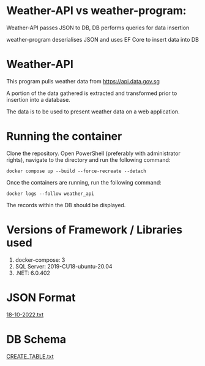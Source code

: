 # Weather-API vs weather-program:
Weather-API passes JSON to DB, DB performs queries for data insertion

weather-program deserialises JSON and uses EF Core to insert data into DB

# Weather-API

This program pulls weather data from https://api.data.gov.sg

A portion of the data gathered is extracted and transformed prior to insertion into a database.

The data is to be used to present weather data on a web application.

# Running the container
Clone the repository. Open PowerShell (preferably with administrator rights), navigate to the directory and run the following command:

`docker compose up --build --force-recreate --detach`

Once the containers are running, run the following command:

`docker logs --follow weather_api`

The records within the DB should be displayed.

# Versions of Framework / Libraries used

1. docker-compose: 3
2. SQL Server: 2019-CU18-ubuntu-20.04
3. .NET: 6.0.402

# JSON Format
[18-10-2022.txt](https://github.com/vms3-demo-purpose/Weather-API/files/9816764/18-10-2022.txt)

# DB Schema
[CREATE_TABLE.txt](https://github.com/vms3-demo-purpose/Weather-API/files/9816766/CREATE_TABLE.txt)

